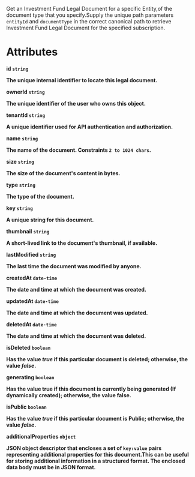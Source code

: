 Get an Investment Fund Legal Document for a specific Entity,of the document type that you specify.Supply the unique path parameters `entityId` and `documentType` in the correct canonical path to retrieve Investment Fund Legal Document for the specified subscription.

# Attributes

<strong>id<strong> `string`

The unique internal identifier to locate this legal document.

<strong>ownerId<strong> `string`

The unique identifier of the user who owns this object.

<strong>tenantId<strong> `string`

A unique identifier used for API authentication and authorization.

<strong>name<strong> `string`

The name of the document. Constraints `2 to 1024 chars`.

<strong>size<strong> `string`

The size of the document's content in bytes.

<strong>type<strong> `string`

The type of the document.

<strong>key<strong> `string`

A unique string for this document.

<strong>thumbnail<strong> `string`

A short-lived link to the document's thumbnail, if available.

<strong>lastModified<strong> `string`

The last time the document was modified by anyone.

<strong>createdAt<strong> `date-time`

The date and time at which the document was created.

<strong>updatedAt<strong> `date-time`

The date and time at which the document was updated.

<strong>deletedAt<strong> `date-time`

The date and time at which the document was deleted.

<strong>isDeleted<strong> `boolean`

Has the value _true_ if this particular document is deleted; otherwise, the value _false_.

<strong>generating<strong> `boolean`

Has the value true if this document is currently being generated (If dynamically created); otherwise, the value false.

<strong>isPublic<strong> `boolean`

Has the value _true_ if this particular document is Public; otherwise, the value _false_.

<strong>additionalProperties<strong> `object`

JSON object descriptor that encloses a set of `key:value` pairs representing additional properties for this document.This can be useful for storing additional information in a structured format.  The enclosed data body must be in JSON format.